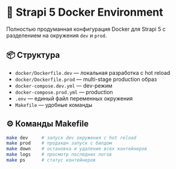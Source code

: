 # 🚀 Strapi 5 Docker Environment

Полностью продуманная конфигурация Docker для Strapi 5 с разделением на окружения `dev` и `prod`.

## 📦 Структура

-   `docker/Dockerfile.dev` — локальная разработка с hot reload
-   `docker/Dockerfile.prod` — multi-stage production образ
-   `docker-compose.dev.yml` — dev-режим
-   `docker-compose.prod.yml` — production
-   `.env` — единый файл переменных окружения
-   `Makefile` — удобные команды

## ⚙️ Команды Makefile

```bash
make dev     # запуск dev окружения с hot reload
make prod    # продакшн запуск с билдом
make down    # остановка и удаление всех контейнеров
make logs    # просмотр последних логов
make ps      # статус контейнеров
```
